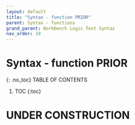 ```yaml
---
layout: default
title: "Syntax - function PRIOR"
parent: Syntax - functions
grand_parent: Workbench Logic Text Syntax
nav_order: 19
---
```

# Syntax - function PRIOR
{: .no_toc}
TABLE OF CONTENTS 
1. TOC
{:toc}  
 
# UNDER CONSTRUCTION
